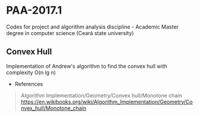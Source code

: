 # PAA-2017.1

Codes for project and algorithm analysis discipline - Academic Master degree in computer science (Ceará state university)

## Convex Hull
Implementation of Andrew's algorithm to find the convex hull with complexity O(n lg n)
* References
 > Algorithm Implementation/Geometry/Convex hull/Monotone chain
 > https://en.wikibooks.org/wiki/Algorithm_Implementation/Geometry/Convex_hull/Monotone_chain

